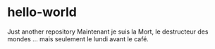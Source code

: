 # hello-world
Just another repository
Maintenant je suis la Mort, le destructeur des mondes ... mais seulement le lundi avant le café.
